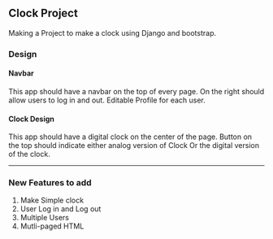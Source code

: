 ## Clock Project

Making a Project to make a clock using Django and bootstrap.

### Design

#### Navbar
This app should have a navbar on the top of every page.
On the right should allow users to log in and out.
Editable Profile for each user.

#### Clock Design
This app should have a digital clock on the center of the page.
Button on the top should indicate either analog version of Clock
Or the digital version of the clock.

---
### New Features to add
1. Make Simple clock
2. User Log in and Log out
3. Multiple Users
4. Mutli-paged HTML
